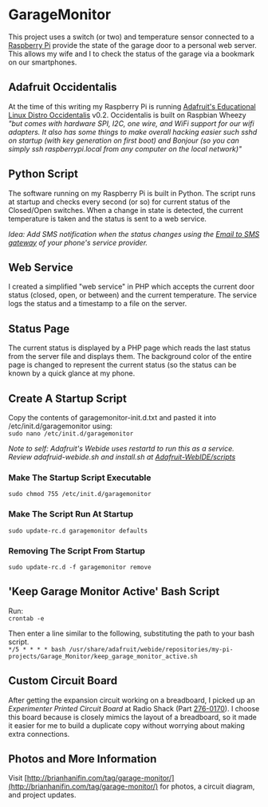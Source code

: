 # GarageMonitor
This project uses a switch (or two) and temperature sensor connected to a [Raspberry Pi](http://raspberrypi.org) provide the state of the garage door to a personal web server. This allows my wife and I to check the status of the garage via a bookmark on our smartphones.

## Adafruit Occidentalis
At the time of this writing my Raspberry Pi is running [Adafruit's Educational Linux Distro Occidentalis](http://learn.adafruit.com/adafruit-raspberry-pi-educational-linux-distro/overview) v0.2. Occidentalis is built on Raspbian Wheezy *"but comes with hardware SPI, I2C, one wire, and WiFi support for our wifi adapters. It also has some things to make overall hacking easier such sshd on startup (with key generation on first boot) and  Bonjour (so you can simply ssh raspberrypi.local from any computer on the local network)"*

## Python Script
The software running on my Raspberry Pi is built in Python. The script runs at startup and checks every second (or so) for current status of the Closed/Open switches. When a change in state is detected, the current temperature is taken and the status is sent to a web service.

*Idea: Add SMS notification when the status changes using the [Email to SMS gateway](http://en.wikipedia.org/wiki/List_of_SMS_gateways "List of SMS gateways - Wikipedia") of your phone's service provider.*

## Web Service
I created a simplified "web service" in PHP which accepts the current door status (closed, open, or between) and the current temperature. The service logs the status and a timestamp to a file on the server.

## Status Page
The current status is displayed by a PHP page which reads the last status from the server file and displays them. The background color of the entire page is changed to represent the current status (so the status can be known by a quick glance at my phone.

## Create A Startup Script
Copy the contents of garagemonitor-init.d.txt and pasted it into /etc/init.d/garagemonitor using:  
`sudo nano /etc/init.d/garagemonitor`

*Note to self: Adafruit's Webide uses restartd to run this as a service. Review adafruid-webide.sh and install.sh at [Adafruit-WebIDE/scripts](https://github.com/adafruit/Adafruit-WebIDE/tree/master/scripts)*

### Make The Startup Script Executable
`sudo chmod 755 /etc/init.d/garagemonitor`

### Make The Script Run At Startup
`sudo update-rc.d garagemonitor defaults`

### Removing The Script From Startup
`sudo update-rc.d -f garagemonitor remove`

## 'Keep Garage Monitor Active' Bash Script
Run:  
`crontab -e`  

Then enter a line similar to the following, substituting the path to your bash script.   
`*/5 * * * * bash /usr/share/adafruit/webide/repositories/my-pi-projects/Garage_Monitor/keep_garage_monitor_active.sh`

## Custom Circuit Board
After getting the expansion circuit working on a breadboard, I picked up an *Experimenter Printed Circuit Board* at Radio Shack (Part [276-0170](http://http://www.radioshack.com/product/index.jsp?productId=2102846)). I choose this board because is closely mimics the layout of a breadboard, so it made it easier for me to build a duplicate copy without worrying about making extra connections.

## Photos and More Information
Visit [http://brianhanifin.com/tag/garage-monitor/](http://brianhanifin.com/tag/garage-monitor/) for photos, a circuit diagram, and project updates.